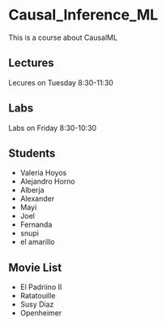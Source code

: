 # Causal_Inference_ML
This is a course about CausalML

## Lectures 
Lecures on Tuesday 8:30-11:30

## Labs
Labs on Friday 8:30-10:30

## Students
* Valeria Hoyos
* Alejandro Horno
* Alberja
* Alexander
* Mayi
* Joel
* Fernanda
* snupi
* el amarillo

## Movie List
* El Padriino II
* Ratatouille
* Susy Diaz
* Openheimer
